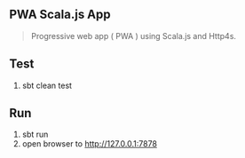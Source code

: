 PWA Scala.js App
----------------
>Progressive web app ( PWA ) using Scala.js and Http4s.

Test
----
1. sbt clean test

Run
---
1. sbt run
2. open browser to http://127.0.0.1:7878